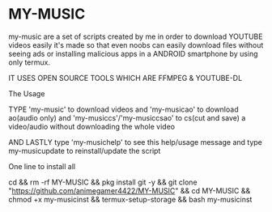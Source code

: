 # MY-MUSIC
my-music are a set of scripts created by me in order to download YOUTUBE videos easily it's made so that even noobs can easily download files without seeing ads or installing malicious apps in a ANDROID smartphone by using only termux.

IT USES OPEN SOURCE TOOLS WHICH ARE FFMPEG & YOUTUBE-DL

The Usage 

TYPE 'my-music' to download videos and 'my-musicao' to download ao(audio only) and 'my-musiccs'/'my-musiccsao' to cs(cut and save) a video/audio without downloading the whole video

AND LASTLY type 'my-musichelp' to see this help/usage message and type my-musicupdate to reinstall/update the script

One line to install all

cd && rm -rf MY-MUSIC && pkg install git -y && git clone "https://github.com/animegamer4422/MY-MUSIC" && cd MY-MUSIC && chmod +x my-musicinst && termux-setup-storage && bash my-musicinst
